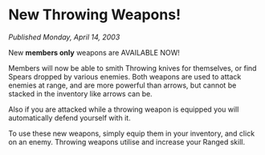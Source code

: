 # New Throwing Weapons!
*Published Monday, April 14, 2003*

New **members only** weapons are AVAILABLE NOW!

Members will now be able to smith Throwing knives for themselves, or find Spears dropped by various enemies.
Both weapons are used to attack enemies at range, and are more powerful than arrows, but cannot be stacked in the inventory like arrows can be.

Also if you are attacked while a throwing weapon is equipped you will automatically defend yourself with it.

To use these new weapons, simply equip them in your inventory, and click on an enemy. Throwing weapons utilise and increase your Ranged skill.
